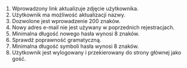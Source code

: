 
1. Wprowadzony link aktualizuje zdjęcie użytkownika.
2. Użytkownik ma możliwość aktualizacji nazwy.
3. Dozwolone jest wprowadzenie 200 znaków.
4. Nowy adres e-mail nie jest używany w poprzednich rejestracjach.
5. Minimalna długość nowego hasła wynosi 8 znaków.
6. Sprawdź poprawność gramatyczną.
7. Minimalna długość symboli hasła wynosi 8 znaków.
8. Użytkownik jest wylogowany i przekierowany do strony głównej jako gość.